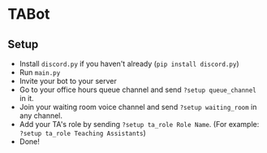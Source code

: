 # TABot

## Setup
- Install `discord.py` if you haven't already (`pip install discord.py`)
- Run `main.py`
- Invite your bot to your server
- Go to your office hours queue channel and send `?setup queue_channel` in it.
- Join your waiting room voice channel and send `?setup waiting_room` in any channel.
- Add your TA's role by sending `?setup ta_role Role Name`. (For example: `?setup ta_role Teaching Assistants`)
- Done!
